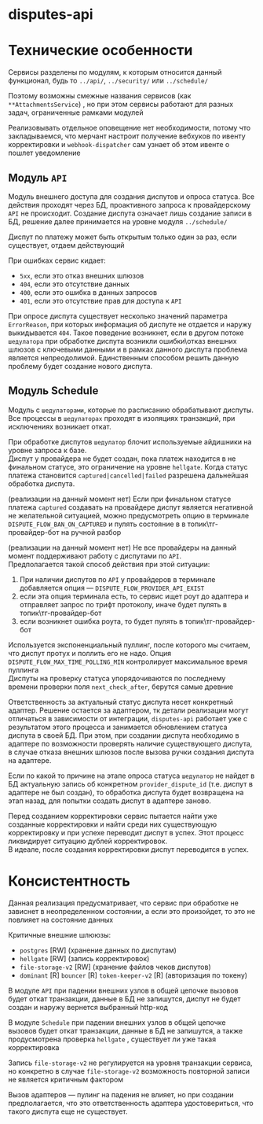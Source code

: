 # disputes-api

# Технические особенности

Сервисы разделены по модулям, к которым относится данный функционал, будь то `../api/`, `../security/`
или `../schedule/`

Поэтому возможны смежные названия сервисов (как `**AttachmentsService`) , но при этом сервисы работают для разных задач,
ограниченные рамками модулей

Реализовывать отдельное оповещение нет необходимости, потому что закладываемся, что мерчант настроит получение вебхуков
по ивенту корректировки и `webhook-dispatcher`  сам узнает об этом ивенте о пошлет уведомление

## Модуль `API`

Модуль внешнего доступа для создания диспутов и опроса статуса. Все действия проходят через БД, проактивного запроса к
провайдерскому `API` не происходит. Создание диспута означает лишь создание записи в БД, решение далее принимается на
уровне модуля `../schedule/`

Диспут по платежу может быть открытым только один за раз, если существует, отдаем действующий

При ошибках сервис кидает:

- `5хх`, если это отказ внешних шлюзов
- `404`, если это отсутствие данных
- `400`, если это ошибка в данных запросов
- `401`, если это отсутствие прав для доступа к `API`

При опросе диспута существует несколько значений параметра `ErrorReason`, при которых информация об диспуте не отдается
и наружу выкидывается `404`. Такое поведение возникнет, если в другом потоке `шедулатора` при обработке диспута возникли
ошибки\отказ внешних шлюзов с ключевыми данными и в рамках данного диспута проблема является непреодолимой. Единственным
способом решить данную проблему будет создание нового диспута.

## Модуль Schedule

Модуль с `шедулаторами`, которые по расписанию обрабатывают диспуты.  
Все процессы в `шедулаторах` проходят в изоляциях транзакций, при исключениях возникает откат.

При обработке диспутов `шедулатор` блочит используемые айдишники на уровне запроса к базе.   
Диспут у провайдера не будет создан, пока платеж находится в не финальном статусе, это ограничение на уровне `hellgate`.
Когда статус платежа
становится `captured|cancelled|failed` разрешена дальнейшая обработка диспута.

(реализации на данный момент нет) Если при финальном статусе платежа `captured` создавать на провайдере диспут является
негативной не желательной ситуацией, можно предусмотреть опцию в терминале `DISPUTE_FLOW_BAN_ON_CAPTURED` и пулять
состояние
в в топик\тг-провайдер-бот на ручной разбор

(реализации на данный момент нет) Не все провайдеры на данный момент поддерживают работу с диспутами по `API`.  
Предполагается такой способ действия при этой ситуации:

1) При наличии диспутов по `API` у провайдеров в терминале добавляется опция — `DISPUTE_FLOW_PROVIDER_API_EXIST`
2) если эта опция терминала есть, то сервис ищет роут до адаптера и отправляет запрос по трифт протоколу, иначе будет
   пулять в топик\тг-провайдер-бот
3) если возникнет ошибка роута, то будет пулять в топик\тг-провайдер-бот

Используется экспоненциальный пуллинг, после которого мы считаем, что диспут протух и поллить его не надо.
Опция `DISPUTE_FLOW_MAX_TIME_POLLING_MIN` контролирует максимальное время пуллинга  
Диспуты на проверку статуса упорядочиваются по последнему времени проверки поля `next_check_after`, берутся самые
древние

Ответственность за актуальный статус диспута несет конкретный адаптер. Решение остается за адаптером, тк детали
реализации могут отличаться в зависимости от интеграции, `disputes-api` работает уже с результатом этого процесса и
занимается обновлением статуса диспута в своей БД. При этом, при создании диспута необходимо в адаптере по возможности
проверять наличие существующего диспута, в случае отказа внешних шлюзов после вызова ручки создания диспута на адаптере.

Если по какой то причине на этапе опроса статуса `шедулатор` не найдет в БД актуальную запись об
конкретном `provider_dispute_id` (т.е. диспут в адаптере не был создан), то обработка диспута будет возвращена на этап
назад, для попытки создать диспут в адаптере заново.

Перед созданием корректировки сервис пытается найти уже созданные корректировки и найти среди них существующую
корректировку и при успехе переводит диспут в успех. Этот процесс ликвидирует ситуацию дублей корректировок.  
В идеале, после создания корректировки диспут переводится в успех.

# Консистентность

Данная реализация предусматривает, что сервис при обработке не зависнет в неопределенном состоянии, а если это
произойдет, то это не повлияет на состояние данных

Критичные внешние шлююзы:

- `postgres` [RW] (хранение данных по диспутам)
- `hellgate` [RW] (запись корректировок)
- `file-storage-v2` [RW] (хранение файлов чеков диспутов)
- `dominant` [R] `bouncer` [R] `token-keeper-v2` [R] (авторизация по токену)

В модуле `API` при падении внешних узлов в общей цепочке вызовов будет откат транзакции, данные в БД не запишутся,
диспут не будет создан и наружу вернется выбранный http-код

В модуле `Schedule` при падении внешних узлов в общей цепочке вызовов будет откат транзакции, данные в БД не запишутся,
а также продусмотрена проверка `hellgate` , существует ли уже такая корректировка

Запись `file-storage-v2` не регулируется на уровня транзакции сервиса, но конкретно в случае `file-storage-v2`
возможность повторной записи не является критичным фактором

Вызов адаптеров — пулинг на падения не влияет, но при создании предполагается, что это ответственность адаптера
удостовериться, что такого диспута еще не существует.  
